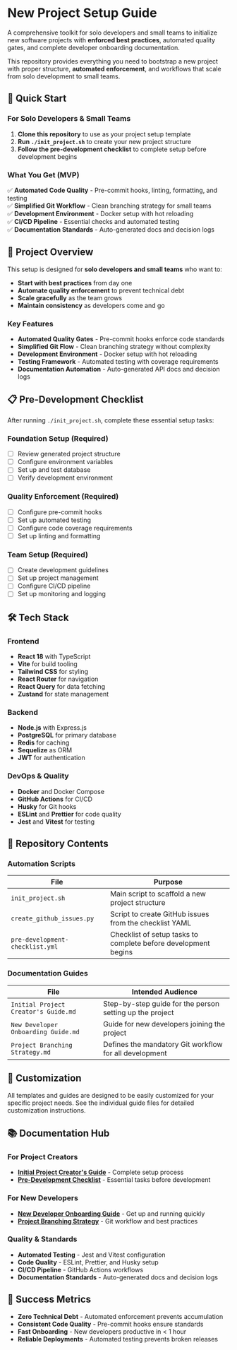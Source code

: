 # **New Project Setup Guide**

A comprehensive toolkit for solo developers and small teams to initialize new software projects with **enforced best practices**, automated quality gates, and complete developer onboarding documentation.

This repository provides everything you need to bootstrap a new project with proper structure, **automated enforcement**, and workflows that scale from solo development to small teams.

## **🚀 Quick Start**

### **For Solo Developers & Small Teams**

1. **Clone this repository** to use as your project setup template
2. **Run `./init_project.sh`** to create your new project structure
3. **Follow the pre-development checklist** to complete setup before development begins

### **What You Get (MVP)**

✅ **Automated Code Quality** - Pre-commit hooks, linting, formatting, and testing  
✅ **Simplified Git Workflow** - Clean branching strategy for small teams  
✅ **Development Environment** - Docker setup with hot reloading  
✅ **CI/CD Pipeline** - Essential checks and automated testing  
✅ **Documentation Standards** - Auto-generated docs and decision logs  

## **🎯 Project Overview**

This setup is designed for **solo developers and small teams** who want to:
- **Start with best practices** from day one
- **Automate quality enforcement** to prevent technical debt
- **Scale gracefully** as the team grows
- **Maintain consistency** as developers come and go

### **Key Features**
- **Automated Quality Gates** - Pre-commit hooks enforce code standards
- **Simplified Git Flow** - Clean branching strategy without complexity
- **Development Environment** - Docker setup with hot reloading
- **Testing Framework** - Automated testing with coverage requirements
- **Documentation Automation** - Auto-generated API docs and decision logs

## **📋 Pre-Development Checklist**

After running `./init_project.sh`, complete these essential setup tasks:

### **Foundation Setup** (Required)
- [ ] Review generated project structure
- [ ] Configure environment variables
- [ ] Set up and test database
- [ ] Verify development environment

### **Quality Enforcement** (Required)
- [ ] Configure pre-commit hooks
- [ ] Set up automated testing
- [ ] Configure code coverage requirements
- [ ] Set up linting and formatting

### **Team Setup** (Required)
- [ ] Create development guidelines
- [ ] Set up project management
- [ ] Configure CI/CD pipeline
- [ ] Set up monitoring and logging

## **🛠️ Tech Stack**

### **Frontend**
- **React 18** with TypeScript
- **Vite** for build tooling
- **Tailwind CSS** for styling
- **React Router** for navigation
- **React Query** for data fetching
- **Zustand** for state management

### **Backend**
- **Node.js** with Express.js
- **PostgreSQL** for primary database
- **Redis** for caching
- **Sequelize** as ORM
- **JWT** for authentication

### **DevOps & Quality**
- **Docker** and Docker Compose
- **GitHub Actions** for CI/CD
- **Husky** for Git hooks
- **ESLint** and **Prettier** for code quality
- **Jest** and **Vitest** for testing

## **📁 Repository Contents**

### **Automation Scripts**
| File | Purpose |
|------|---------|
| `init_project.sh` | Main script to scaffold a new project structure |
| `create_github_issues.py` | Script to create GitHub issues from the checklist YAML |
| `pre-development-checklist.yml` | Checklist of setup tasks to complete before development begins |

### **Documentation Guides**
| File | Intended Audience |
|------|------------------|
| `Initial Project Creator's Guide.md` | Step-by-step guide for the person setting up the project |
| `New Developer Onboarding Guide.md` | Guide for new developers joining the project |
| `Project Branching Strategy.md` | Defines the mandatory Git workflow for all development |

## **🔧 Customization**

All templates and guides are designed to be easily customized for your specific project needs. See the individual guide files for detailed customization instructions.

## **📚 Documentation Hub**

### **For Project Creators**
- **[Initial Project Creator's Guide](Initial%20Project%20Creator's%20Guide.md)** - Complete setup process
- **[Pre-Development Checklist](pre-development-checklist.yml)** - Essential tasks before development

### **For New Developers**
- **[New Developer Onboarding Guide](New%20Developer%20Onboarding%20Guide.md)** - Get up and running quickly
- **[Project Branching Strategy](Project%20Branching%20Strategy.md)** - Git workflow and best practices

### **Quality & Standards**
- **Automated Testing** - Jest and Vitest configuration
- **Code Quality** - ESLint, Prettier, and Husky setup
- **CI/CD Pipeline** - GitHub Actions workflows
- **Documentation Standards** - Auto-generated docs and decision logs

## **🎯 Success Metrics**

- **Zero Technical Debt** - Automated enforcement prevents accumulation
- **Consistent Code Quality** - Pre-commit hooks ensure standards
- **Fast Onboarding** - New developers productive in < 1 hour
- **Reliable Deployments** - Automated testing prevents broken releases

